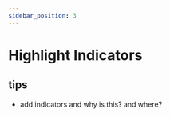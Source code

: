 ```yaml
---
sidebar_position: 3
---
```


# Highlight Indicators


## tips
 - add indicators and why is this? and where?